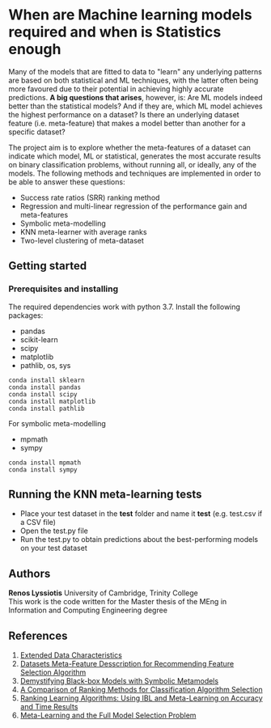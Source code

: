 # When are Machine learning models required and when is Statistics enough
Many of the models that are fitted to data to "learn" any underlying patterns are based on both statistical and ML techniques,
with the latter often being more favoured due to their potential in achieving highly accurate predictions. **A big questions 
that arises**, however, is: Are ML models indeed better than the statistical models? And if they are, which ML model achieves
the highest performance on a dataset? Is there an underlying dataset feature (i.e. meta-feature) that makes a model better 
than another for a specific dataset?

The project aim is to explore whether the meta-features of a dataset can indicate which model, ML or statistical, 
generates the most accurate results on binary classification problems, without running all, or ideally, any of the models. The 
following methods and techniques are implemented in order to be able to answer these questions:
- Success rate ratios (SRR) ranking method
- Regression and multi-linear regression of the performance gain and meta-features
- Symbolic meta-modelling
- KNN meta-learner with average ranks
- Two-level clustering of meta-dataset

## Getting started

### Prerequisites and installing
The required dependencies work with python 3.7. Install the following packages: 
- pandas
- scikit-learn
- scipy
- matplotlib
- pathlib, os, sys
```
conda install sklearn
conda install pandas
conda install scipy
conda install matplotlib
conda install pathlib
```

For symbolic meta-modelling
- mpmath
- sympy
```
conda install mpmath
conda install sympy
```



## Running the KNN meta-learning tests
- Place your test dataset in the **test** folder and name it **test** (e.g. test.csv if a CSV file)
- Open the test.py file 
- Run the test.py to obtain predictions about the best-performing models on your test dataset

## Authors
**Renos Lyssiotis** University of Cambridge, Trinity College<br/>
This work is the code written for the Master thesis of the MEng in Information and Computing Engineering degree

## References
1. [Extended Data Characteristics](https://pdfs.semanticscholar.org/445d/49d1e2c7138943377b3bb834fa775b434258.pdf?_ga=2.206274643.1341933229.1578216039-679275796.1578216039)
2. [Datasets Meta-Feature Desscription for Recommending Feature Selection Algorithm](https://www.fruct.org/publications/ainl-fruct/files/Fil.pdf)
3. [Demystifying Black-box Models with
Symbolic Metamodels](https://papers.nips.cc/paper/9308-demystifying-black-box-models-with-symbolic-metamodels.pdf)
4. [A Comparison of Ranking Methods for Classification Algorithm Selection](https://sci2s.ugr.es/keel/pdf/specific/congreso/brazdil00comparison.pdf)
5. [Ranking Learning Algorithms: Using IBL and
Meta-Learning on Accuracy and Time Results](https://link.springer.com/content/pdf/10.1023/A:1021713901879.pdf)
6. [Meta-Learning and the Full Model
Selection Problem](http://quansun.com/pubs/metalearning_qs_thesis.pdf)
